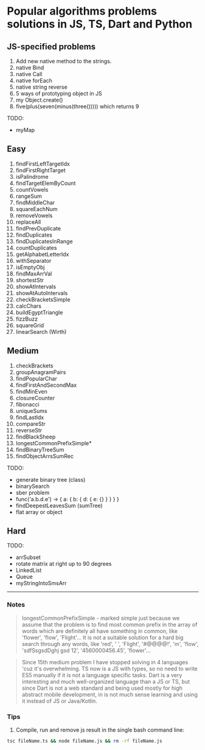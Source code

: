# Popular algorithms problems solutions in JS, TS, Dart and Python

## JS-specified problems

1. Add new native method to the strings.
2. native Bind
3. native Call
4. native forEach
5. native string reverse
6. 5 ways of prototyping object in JS
7. my Object.create()
8. five(plus(seven(minus(three())))) which returns 9

TODO:

- myMap

## Easy

1. findFirstLeftTargetIdx
2. findFirstRightTarget
3. isPalindrome
4. findTargetElemByCount
5. countVowels
6. rangeSum
7. findMiddleChar
8. squareEachNum
9. removeVowels
10. replaceAll
11. findPrevDuplicate
12. findDuplicates
13. findDuplicatesInRange
14. countDuplicates
15. getAlphabetLetterIdx
16. withSeparator
17. isEmptyObj
18. findMaxArrVal
19. shortestStr
20. showAtIntervals
21. showAtAutoIntervals
22. checkBracketsSimple
23. calcChars
24. buildEgyptTriangle
25. fizzBuzz
26. squareGrid
27. linearSearch (Wirth)

## Medium

1. checkBrackets
2. groupAnagramPairs
3. findPopularChar
4. findFirstAndSecondMax
5. findMinEven
6. closureCounter
7. fibonacci
8. uniqueSums
9. findLastIdx
10. compareStr
11. reverseStr
12. findBlackSheep
13. longestCommonPrefixSimple\*
14. findBinaryTreeSum
15. findObjectArrsSumRec

TODO:

- generate binary tree (class)
- binarySearch
- sber problem
- func('a.b.d.e') -> { a: { b: { d: { e: {} } } } }
- findDeepestLeavesSum (sumTree)
- flat array or object

## Hard

TODO:

- arrSubset
- rotate matrix at right up to 90 degrees
- LinkedList
- Queue
- myStringIntoSmsArr

---

### Notes

> longestCommonPrefixSimple - marked simple just because we assume that the problem is to find most common prefix in the array of words which are definitely all have something in common, like 'flower', 'flow', 'Flight'... It is not a suitable solution for a hard big search through any words, like 'red', ' ', 'Flight', '#@@@@!', 'm', 'flow', 'sdfSsgsdDghj gsd 12', '4560000456.45', 'flower'...

> Since 15th medium problem I have stopped solving in 4 languages 'cuz it's overwhelming. TS now is a JS with types, so no need to write ES5 manually if it is not a language specific tasks. Dart is a very interesting and much well-organized language than a JS or TS, but since Dart is not a web standard and being used mostly for high abstract mobile development, in is not much sense learning and using it instead of JS or Java/Kotlin.

### Tips

1. Compile, run and remove js result in the single bash command line:

```bash
tsc fileName.ts && node fileName.js && rm -rf fileName.js
```
